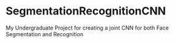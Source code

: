# SegmentationRecognitionCNN
My Undergraduate Project for creating a joint CNN for both Face Segmentation and Recognition
